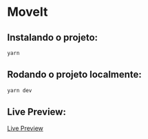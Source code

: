 # MoveIt

## Instalando o projeto:

```bash
yarn 
```

## Rodando o projeto localmente:

```bash
yarn dev
```

## Live Preview:

[Live Preview](https://moveit-lucas-dalamarta.vercel.app/)
